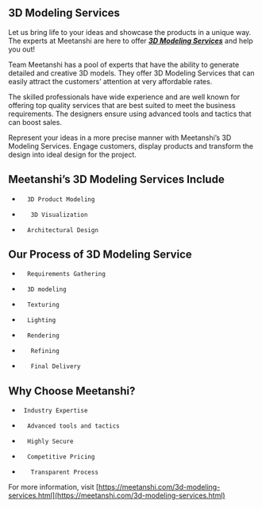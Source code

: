 ## 3D Modeling Services

 Let us bring life to your ideas and showcase the products in a unique way. The experts at Meetanshi are here to offer ***[3D Modeling Services](https://meetanshi.com/3d-modeling-services.html)*** and help you out!

Team Meetanshi has a pool of experts that have the ability to generate detailed and creative 3D models. They offer 3D Modeling Services that can easily attract the customers’ attention at very affordable rates.

The skilled professionals have wide experience and are well known for offering top quality services that are best suited to meet the business requirements. The designers ensure using advanced tools and tactics that can boost sales.

Represent your ideas in a more precise manner with Meetanshi’s 3D Modeling Services. Engage customers, display products and transform the design into ideal design for the project.



## Meetanshi’s 3D Modeling Services Include


*       3D Product Modeling
*        3D Visualization
*       Architectural Design

## Our Process of 3D Modeling Service
 

*       Requirements Gathering
*       3D modeling
*       Texturing
*       Lighting
*       Rendering
*        Refining
*        Final Delivery

##  Why Choose Meetanshi?
    
*      Industry Expertise
*       Advanced tools and tactics
*       Highly Secure
*       Competitive Pricing
*        Transparent Process

For more information, visit [https://meetanshi.com/3d-modeling-services.html](https://meetanshi.com/3d-modeling-services.html)



